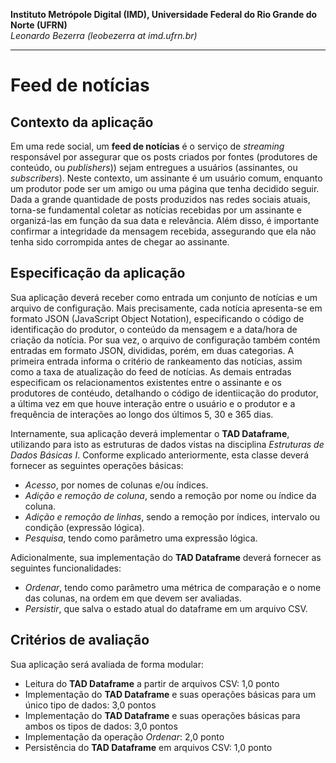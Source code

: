 **Instituto Metrópole Digital (IMD), Universidade Federal do Rio Grande do Norte (UFRN)**  
*Leonardo Bezerra (leobezerra at imd.ufrn.br)*

---

# Feed de notícias

## Contexto da aplicação

Em uma rede social, um **feed de notícias** é o serviço de *streaming* responsável por assegurar que os posts criados por fontes (produtores de conteúdo, ou  *publishers*)) sejam entregues a usuários (assinantes, ou *subscribers*). Neste contexto, um assinante é um usuário comum, enquanto um produtor pode ser um amigo ou uma página que tenha decidido seguir. Dada a grande quantidade de posts produzidos nas redes sociais atuais, torna-se fundamental coletar as notícias recebidas por um assinante e organizá-las em função da sua data e relevância. Além disso, é importante confirmar a integridade da mensagem recebida, assegurando que ela não tenha sido corrompida antes de chegar ao assinante. 

## Especificação da aplicação

Sua aplicação deverá receber como entrada um conjunto de notícias e um arquivo de configuração. Mais precisamente, cada notícia apresenta-se em formato JSON (JavaScript Object Notation), especificando o código de identificação do produtor, o conteúdo da mensagem e a data/hora de criação da notícia. 
Por sua vez, o arquivo de configuração também contém entradas em formato JSON, divididas, porém, em duas categorias. A primeira entrada informa o critério de rankeamento das notícias, assim como a taxa de atualização do feed de notícias. As demais entradas especificam os relacionamentos existentes entre o assinante e os produtores de contéudo, detalhando o código de identiicação do produtor, a última vez em que houve interação entre o usuário e o produtor e a frequência de interações ao longo dos últimos 5, 30 e 365 dias. 

Internamente, sua aplicação deverá implementar o **TAD Dataframe**, utilizando para isto as estruturas de dados vistas na disciplina *Estruturas de Dados Básicas I*.
Conforme explicado anteriormente, esta classe deverá fornecer as seguintes operações básicas:
* *Acesso*, por nomes de colunas e/ou índices. 
* *Adição e remoção de coluna*, sendo a remoção por nome ou índice da coluna.
* *Adição e remoção de linhas*, sendo a remoção por índices, intervalo ou condição (expressão lógica).
* *Pesquisa*, tendo como parâmetro uma expressão lógica.

Adicionalmente, sua implementação do **TAD Dataframe** deverá fornecer as seguintes funcionalidades: 
* *Ordenar*, tendo como parâmetro uma métrica de comparação e o nome das colunas, na ordem em que devem ser avaliadas.
* *Persistir*, que salva o estado atual do dataframe em um arquivo CSV.

## Critérios de avaliação

Sua aplicação será avaliada de forma modular:

* Leitura do **TAD Dataframe** a partir de arquivos CSV: 1,0 ponto
* Implementação do **TAD Dataframe** e suas operações básicas para um único tipo de dados: 3,0 pontos
* Implementação do **TAD Dataframe** e suas operações básicas para ambos os tipos de dados: 3,0 pontos
* Implementação da operação *Ordenar*: 2,0 ponto
* Persistência do **TAD Dataframe** em arquivos CSV: 1,0 ponto
